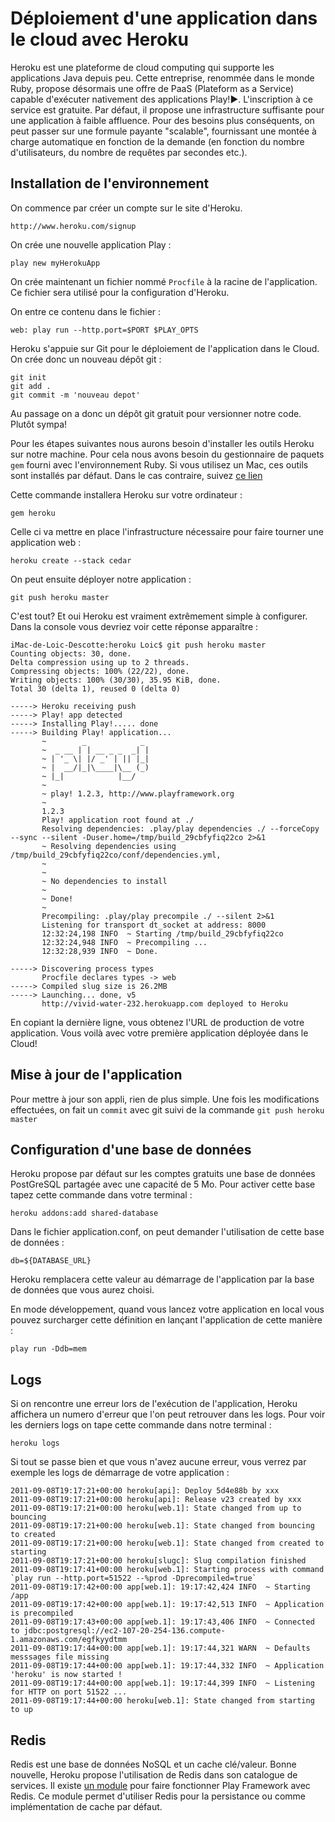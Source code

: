 # Déploiement d'une application dans le cloud avec Heroku

Heroku est une plateforme de cloud computing qui supporte les applications Java depuis peu. Cette entreprise, renommée dans le monde Ruby, propose désormais une offre de PaaS (Plateform as a Service) capable d'exécuter nativement des applications Play!►.
L'inscription à ce service est gratuite. Par défaut, il propose une infrastructure suffisante pour une application à faible affluence. Pour des besoins plus conséquents, on peut passer sur une formule payante "scalable", fournissant une montée à charge automatique en fonction de la demande (en fonction du nombre d'utilisateurs, du nombre de requêtes par secondes etc.).
 
## Installation de l'environnement

On commence par créer un compte sur le site d'Heroku.

	http://www.heroku.com/signup

On crée une nouvelle application Play :

	play new myHerokuApp
	
On crée maintenant un fichier nommé `Procfile` à la racine de l'application. Ce fichier sera utilisé pour la configuration d'Heroku.

On entre ce contenu dans le fichier :

	web: play run --http.port=$PORT $PLAY_OPTS
	
Heroku s'appuie sur Git pour le déploiement de l'application dans le Cloud. On crée donc un nouveau dépôt git :

	git init
	git add .
	git commit -m 'nouveau depot'
	
Au passage on a donc un dépôt git gratuit pour versionner notre code. Plutôt sympa!
	
Pour les étapes suivantes nous aurons besoin d'installer les outils Heroku sur notre machine.
Pour cela nous avons besoin du gestionnaire de paquets `gem` fourni avec l'environnement Ruby.
Si vous utilisez un Mac, ces outils sont installés par défaut. Dans le cas contraire, suivez [ce lien](http://docs.rubygems.org/read/chapter/3) 

Cette commande installera Heroku sur votre ordinateur : 

	gem heroku
	
Celle ci va mettre en place l'infrastructure nécessaire pour faire tourner une application web :
 
	heroku create --stack cedar
	
On peut ensuite déployer notre application :
	
	git push heroku master
	
C'est tout? Et oui Heroku est vraiment extrêmement simple à configurer. 
Dans la console vous devriez voir cette réponse apparaître :

	iMac-de-Loic-Descotte:heroku Loic$ git push heroku master
	Counting objects: 30, done.
	Delta compression using up to 2 threads.
	Compressing objects: 100% (22/22), done.
	Writing objects: 100% (30/30), 35.95 KiB, done.
	Total 30 (delta 1), reused 0 (delta 0)

	-----> Heroku receiving push
	-----> Play! app detected
	-----> Installing Play!..... done
	-----> Building Play! application...
	       ~        _            _ 
	       ~  _ __ | | __ _ _  _| |
	       ~ | '_ \| |/ _' | || |_|
	       ~ |  __/|_|\____|\__ (_)
	       ~ |_|            |__/   
	       ~
	       ~ play! 1.2.3, http://www.playframework.org
	       ~
	       1.2.3
	       Play! application root found at ./
	       Resolving dependencies: .play/play dependencies ./ --forceCopy --sync --silent -Duser.home=/tmp/build_29cbfyfiq22co 2>&1
	       ~ Resolving dependencies using /tmp/build_29cbfyfiq22co/conf/dependencies.yml,
	       ~
	       ~
	       ~ No dependencies to install
	       ~
	       ~ Done!
	       ~
	       Precompiling: .play/play precompile ./ --silent 2>&1
	       Listening for transport dt_socket at address: 8000
	       12:32:24,198 INFO  ~ Starting /tmp/build_29cbfyfiq22co
	       12:32:24,948 INFO  ~ Precompiling ...
	       12:32:28,939 INFO  ~ Done.

	-----> Discovering process types
	       Procfile declares types -> web
	-----> Compiled slug size is 26.2MB
	-----> Launching... done, v5
	       http://vivid-water-232.herokuapp.com deployed to Heroku

En copiant la dernière ligne, vous obtenez l'URL de production de votre application. 
Vous voilà avec votre première application déployée dans le Cloud!

	
## Mise à jour de l'application

Pour mettre à jour son appli, rien de plus simple. 
Une fois les modifications effectuées, on fait un `commit` avec git suivi de la commande `git push heroku master`

## Configuration d'une base de données

Heroku propose par défaut sur les comptes gratuits une base de données PostGreSQL partagée avec une capacité de 5 Mo. Pour activer cette base tapez cette commande dans votre terminal :

	heroku addons:add shared-database

Dans le fichier application.conf, on peut demander l'utilisation de cette base de données :

	db=${DATABASE_URL}

Heroku remplacera cette valeur au démarrage de l'application par la base de données que vous aurez choisi.

En mode développement, quand vous lancez votre application en local vous pouvez surcharger cette définition en lançant l'application de cette manière :

	play run -Ddb=mem

## Logs

Si on rencontre une erreur lors de l'exécution de l'application, Heroku affichera un numero d'erreur que l'on peut retrouver dans les logs. 
Pour voir les derniers logs on tape cette commande dans notre terminal :

	heroku logs
	
Si tout se passe bien et que vous n'avez aucune erreur, vous verrez par exemple les logs de démarrage de votre application :

	2011-09-08T19:17:21+00:00 heroku[api]: Deploy 5d4e88b by xxx
	2011-09-08T19:17:21+00:00 heroku[api]: Release v23 created by xxx
	2011-09-08T19:17:21+00:00 heroku[web.1]: State changed from up to bouncing
	2011-09-08T19:17:21+00:00 heroku[web.1]: State changed from bouncing to created
	2011-09-08T19:17:21+00:00 heroku[web.1]: State changed from created to starting
	2011-09-08T19:17:21+00:00 heroku[slugc]: Slug compilation finished
	2011-09-08T19:17:41+00:00 heroku[web.1]: Starting process with command `play run --http.port=51522 --%prod -Dprecompiled=true`
	2011-09-08T19:17:42+00:00 app[web.1]: 19:17:42,424 INFO  ~ Starting /app
	2011-09-08T19:17:42+00:00 app[web.1]: 19:17:42,513 INFO  ~ Application is precompiled
	2011-09-08T19:17:43+00:00 app[web.1]: 19:17:43,406 INFO  ~ Connected to jdbc:postgresql://ec2-107-20-254-136.compute-1.amazonaws.com/egfkyydtmm
	2011-09-08T19:17:44+00:00 app[web.1]: 19:17:44,321 WARN  ~ Defaults messsages file missing
	2011-09-08T19:17:44+00:00 app[web.1]: 19:17:44,332 INFO  ~ Application 'heroku' is now started !
	2011-09-08T19:17:44+00:00 app[web.1]: 19:17:44,399 INFO  ~ Listening for HTTP on port 51522 ...
	2011-09-08T19:17:44+00:00 heroku[web.1]: State changed from starting to up
	
## Redis

Redis est une base de données NoSQL et un cache clé/valeur. 
Bonne nouvelle, Heroku propose l'utilisation de Redis dans son catalogue de services. 
Il existe [un module](https://github.com/tkral/play-redis) pour faire fonctionner Play Framework avec Redis. Ce module permet d'utiliser Redis pour la persistance ou comme implémentation de cache par défaut.